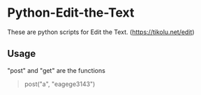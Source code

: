 # Python-Edit-the-Text
These are python scripts for Edit the Text. (https://tikolu.net/edit)

## Usage
"post" and "get" are the functions
> post("a", "eagege3143")

